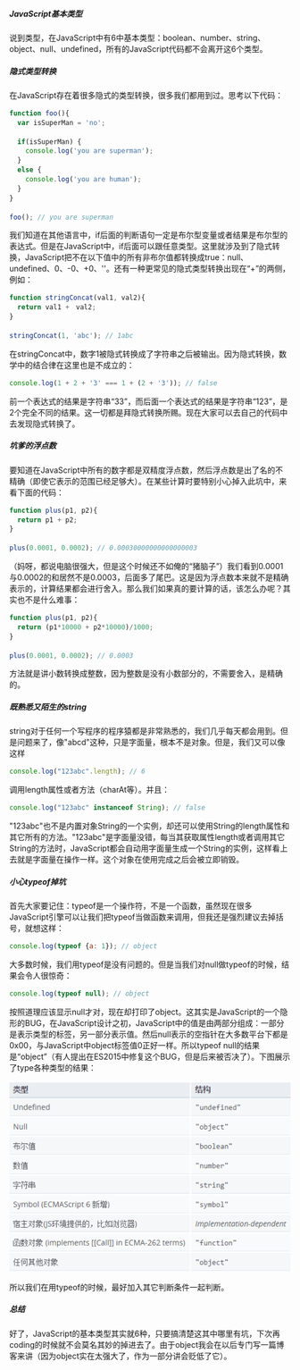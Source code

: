 ##### JavaScript基本类型
说到类型，在JavaScript中有6中基本类型：boolean、number、string、object、null、undefined，所有的JavaScript代码都不会离开这6个类型。

##### 隐式类型转换
在JavaScript存在着很多隐式的类型转换，很多我们都用到过。思考以下代码：

```js
function foo(){
  var isSuperMan = 'no';

  if(isSuperMan) {
    console.log('you are superman');
  }
  else {
    console.log('you are human');
  }
}

foo(); // you are superman
```

我们知道在其他语言中，if后面的判断语句一定是布尔型变量或者结果是布尔型的表达式。但是在JavaScript中，if后面可以跟任意类型。这里就涉及到了隐式转换，JavaScript把不在以下值中的所有非布尔值都转换成true：null、undefined、0、-0、+0、''。还有一种更常见的隐式类型转换出现在“+”的两侧，例如：

```js
function stringConcat(val1, val2){
  return val1 +　val2;
}

stringConcat(1, 'abc'); // 1abc
```

在stringConcat中，数字1被隐式转换成了字符串之后被输出。因为隐式转换，数学中的结合律在这里也是不成立的：

```js
console.log(1 + 2 + '3' === 1 + (2 + '3')); // false
```
前一个表达式的结果是字符串“33”，而后面一个表达式的结果是字符串“123”，是2个完全不同的结果。这一切都是拜隐式转换所赐。现在大家可以去自己的代码中去发现隐式转换了。

##### 坑爹的浮点数
要知道在JavaScript中所有的数字都是双精度浮点数，然后浮点数是出了名的不精确（即使它表示的范围已经足够大）。在某些计算时要特别小心掉入此坑中，来看下面的代码：

```js
function plus(p1, p2){
  return p1 + p2;
}

plus(0.0001, 0.0002); // 0.00030000000000000003
```

（妈呀，都说电脑很强大，但是这个时候还不如俺的“猪脑子”）我们看到0.0001与0.0002的和居然不是0.0003，后面多了尾巴。这是因为浮点数本来就不是精确表示的，计算结果都会进行舍入。那么我们如果真的要计算的话，该怎么办呢？其实也不是什么难事：

```js
function plus(p1, p2){
  return (p1*10000 + p2*10000)/1000;
}

plus(0.0001, 0.0002); // 0.0003
```

方法就是讲小数转换成整数，因为整数是没有小数部分的，不需要舍入，是精确的。

##### 既熟悉又陌生的string
string对于任何一个写程序的程序猿都是非常熟悉的，我们几乎每天都会用到。但是问题来了，像"abcd"这种，只是字面量，根本不是对象。但是，我们又可以像这样

```js
console.log("123abc".length); // 6
```

调用length属性或者方法（charAt等）。并且：

```js
console.log("123abc" instanceof String); // false
```

"123abc"也不是内置对象String的一个实例，却还可以使用String的length属性和其它所有的方法。"123abc"是字面量没错，每当其获取属性length或者调用其它String的方法时，JavaScript都会自动用字面量生成一个String的实例，这样看上去就是字面量在操作一样。这个对象在使用完成之后会被立即销毁。

##### 小心typeof掉坑
首先大家要记住：typeof是一个操作符，不是一个函数，虽然现在很多JavaScript引擎可以让我们把typeof当做函数来调用，但我还是强烈建议去掉括号，就想这样：

```js
console.log(typeof {a: 1}); // object
```

大多数时候，我们用typeof是没有问题的。但是当我们对null做typeof的时候，结果会令人很惊奇：

```js
console.log(typeof null); // object
```

按照道理应该显示null才对，现在却打印了object。这其实是JavaScript的一个隐形的BUG，在JavaScript设计之初，JavaScript中的值是由两部分组成：一部分是表示类型的标签，另一部分表示值。然后null表示的空指针在大多数平台下都是0x00，与JavaScript中object标签值0正好一样。所以typeof null的结果是“object”（有人提出在ES2015中修复这个BUG，但是后来被否决了）。下图展示了type各种类型的结果：

![typeof](./file/typeof.png)

所以我们在用typeof的时候，最好加入其它判断条件一起判断。

##### 总结
好了，JavaScript的基本类型其实就6种，只要搞清楚这其中哪里有坑，下次再coding的时候就不会莫名其妙的掉进去了。由于object我会在以后专门写一篇博客来讲（因为object实在太强大了，作为一部分讲会贬低了它）。

